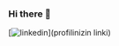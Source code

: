 ### Hi there 👋

<!--
**kahramankaradavut/kahramankaradavut** is a ✨ _special_ ✨ repository because its `README.md` (this file) appears on your GitHub profile.

Here are some ideas to get you started:

- 🔭 I’m currently working on ...
- 🌱 I’m currently learning ...
- 👯 I’m looking to collaborate on ...
- 🤔 I’m looking for help with ...
- 💬 Ask me about ...
- 📫 How to reach me: ...
- 😄 Pronouns: he/him
- ⚡ Fun fact: ...
-->
[![linkedin](https://img.shields.io/badge/Linkedin-000000?style=for-the-badge&logo=Linkedin&logoColor=white)](profilinizin linki)

